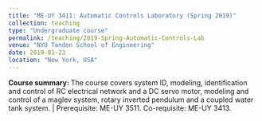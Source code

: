 ```yaml
---
title: "ME-UY 3411: Automatic Controls Laboratory (Spring 2019)"
collection: teaching
type: "Undergraduate course"
permalink: /teaching/2019-Spring-Automatic-Controls-Lab
venue: "NYU Tandon School of Engineering"
date: 2019-01-23
location: "New York, USA"
---
```


<b>Course summary: </b>The course covers system ID, modeling, identification and control of RC electrical network and a DC servo motor, modeling and control of a maglev system, rotary inverted pendulum and a coupled water tank system. | Prerequisite: ME-UY 3511. Co-requisite: ME-UY 3413.

<!-- Heading 1
======

Heading 2
======

Heading 3
====== -->
